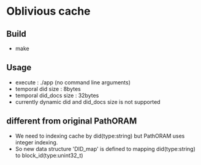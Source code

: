 # Oblivious cache

## Build 
- make

## Usage
- execute : ./app (no command line arguments)
- temporal did size : 8bytes
- temporal did_docs size : 32bytes
- currently dynamic did and did_docs size is not supported

## different from original PathORAM
- We need to indexing cache by did(type:string) but PathORAM uses integer indexing.
- So new data structure 'DID_map' is defined to mapping did(type:string) to block_id(type:unint32_t)
